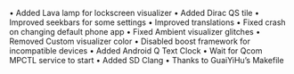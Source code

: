 • Added Lava lamp for lockscreen visualizer
• Added Dirac QS tile
• Improved seekbars for some settings
• Improved translations
• Fixed crash on changing default phone app
• Fixed Ambient visualizer glitches
• Removed Custom visualizer color
• Disabled boost framework for incompatible devices
• Added Android Q Text Clock
• Wait for Qcom MPCTL service to start
• Added SD Clang
• Thanks to GuaiYiHu’s Makefile

